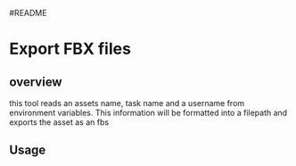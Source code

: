 #README
# Export FBX files
## overview
this tool reads an assets name, task name  and a username from environment variables. This information will be formatted into a filepath and exports the asset as an fbs
## Usage
```

```